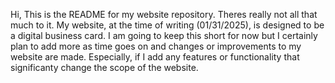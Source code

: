 Hi,
This is the README for my website repository. 
Theres really not all that much to it. My website, at the time of writing (01/31/2025), is designed to be a digital business card.
I am going to keep this short for now but I certainly plan to add more as time goes on and changes or improvements to my website are made. Especially, if I add any features or functionality that significanty change the scope of the website. 
